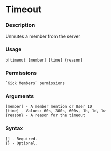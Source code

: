 # Timeout

### **Description**

Unmutes a member from the server

### Usage

```
b!timeout [member] [time] {reason}
```

### Permissions

```
`Kick Members` permissions
```

### Arguments

```
[member] - A member mention or User ID
[time] - Values: 60s, 300s, 600s, 1h, 1d, 1w
{reason} - A reason for the timeout
```

### Syntax

```
[] - Required.
{} - Optional.
```
